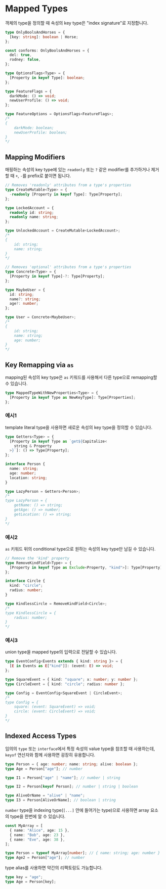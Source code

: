 # Mapped Types

객체의 type을 정의할 때 속성의 key type은 "index signature"로 지정합니다.

```ts
type OnlyBoolsAndHorses = {
  [key: string]: boolean | Horse;
};

const conforms: OnlyBoolsAndHorses = {
  del: true,
  rodney: false,
};
```

```ts
type OptionsFlags<Type> = {
  [Property in keyof Type]: boolean;
};

type FeatureFlags = {
  darkMode: () => void;
  newUserProfile: () => void;
};

type FeatureOptions = OptionsFlags<FeatureFlags>;
/*
{
    darkMode: boolean; 
	newUserProfile: boolean;
}
*/
```

## Mapping Modifiers

매핑하는 속성의 key type에 있는 `readonly` 또는 `?` 같은 modifier를 추가하거나 제거할 때 `+`, `-`를 prefix로 붙이면 됩니다.

```ts
// Removes 'readonly' attributes from a type's properties
type CreateMutable<Type> = {
  -readonly [Property in keyof Type]: Type[Property];
};

type LockedAccount = {
  readonly id: string;
  readonly name: string;
};

type UnlockedAccount = CreateMutable<LockedAccount>;
/*
{
	id: string;
	name: string;
}
*/
```

```ts
// Removes 'optional' attributes from a type's properties
type Concrete<Type> = {
  [Property in keyof Type]-?: Type[Property];
};

type MaybeUser = {
  id: string;
  name?: string;
  age?: number;
};

type User = Concrete<MaybeUser>;
/*
{
	id: string;
	name: string;
	age: number;
}
*/
```

## Key Remapping via `as`

mapping된 속성의 key type은 `as` 키워드를 사용해서 다른 type으로 remapping할 수 있습니다.

```ts
type MappedTypeWithNewProperties<Type> = {
  [Property in keyof Type as NewKeyType]: Type[Properties];
};
```

### 예시1

template literal type을 사용하면 새로운 속성의 key type을 정의할 수 있습니다.

```ts
type Getters<Type> = {
  [Property in keyof Type as `get${Capitalize<
    string & Property
  >}`]: () => Type[Property];
};

interface Person {
  name: string;
  age: number;
  location: string;
}

type LazyPerson = Getters<Person>;
/*
type LazyPerson = {
    getName: () => string;
    getAge: () => number;
    getLocation: () => string;
}
*/
```

### 예시2

`as` 키워드 뒤의 conditional type으로 원하는 속성의 key type만 남길 수 있습니다.

```ts
// Remove the 'kind' property
type RemoveKindField<Type> = {
  [Property in keyof Type as Exclude<Property, "kind">]: Type[Property];
};

interface Circle {
  kind: "circle";
  radius: number;
}

type KindlessCircle = RemoveKindField<Circle>;
/*
type KindlessCircle = {
    radius: number;
}
*/
```

### 예시3

union type을 mapped type의 입력으로 전달할 수 있습니다.

```ts
type EventConfig<Events extends { kind: string }> = {
  [E in Events as E["kind"]]: (event: E) => void;
};

type SquareEvent = { kind: "square"; x: number; y: number };
type CircleEvent = { kind: "circle"; radius: number };

type Config = EventConfig<SquareEvent | CircleEvent>;
/*
type Config = {
    square: (event: SquareEvent) => void;
    circle: (event: CircleEvent) => void;
}
*/
```

## Indexed Access Types

임의의 `type` 또는 `interface`에서 특정 속성의 value type을 참조할 때 사용하는데, `keyof` 연산자와 함께 사용하면 굉장히 유용합니다.

```ts
type Person = { age: number; name: string; alive: boolean };
type Age = Person["age"]; // number

type I1 = Person["age" | "name"]; // number | string

type I2 = Person[keyof Person]; // number | string | boolean

type AliveOrName = "alive" | "name";
type I3 = Person[AliveOrName]; // boolean | string
```

`number` type을 indexing type(`[...]` 안에 들어가는 type)으로 사용하면 array 요소의 type을 한번에 알 수 있습니다.

```ts
const MyArray = [
  { name: "Alice", age: 15 },
  { name: "Bob", age: 23 },
  { name: "Eve", age: 38 },
];

type Person = typeof MyArray[number]; // { name: string; age: number }
type Age2 = Person["age"]; // number
```

type alias를 사용하면 약간의 리팩토링도 가능합니다.

```ts
type key = "age";
type Age = Person[key];
```
